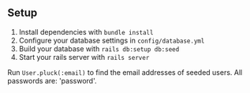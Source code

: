 ## Setup
1) Install dependencies with `bundle install`
1) Configure your database settings in `config/database.yml`
1) Build your database with `rails db:setup db:seed`
1) Start your rails server with `rails server`

Run  `User.pluck(:email)` to find the email addresses of seeded users.
All passwords are: 'password'.
 
